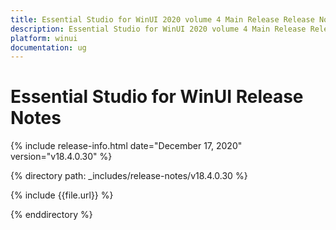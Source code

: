 ```yaml
---
title: Essential Studio for WinUI 2020 volume 4 Main Release Release Notes  
description: Essential Studio for WinUI 2020 volume 4 Main Release Release Notes  
platform: winui
documentation: ug
---
```


# Essential Studio for WinUI  Release Notes  

{% include release-info.html date="December 17, 2020"  version="v18.4.0.30" %} 


{% directory path: _includes/release-notes/v18.4.0.30 %}

{% include {{file.url}} %}

{% enddirectory %}